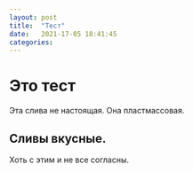 ```yaml
---
layout: post
title:  "Тест"
date:   2021-17-05 18:41:45 
categories:
---
```


# Это тест
Эта слива не настоящая. Она пластмассовая.

## Сливы вкусные.
Хоть с этим и не все согласны.

